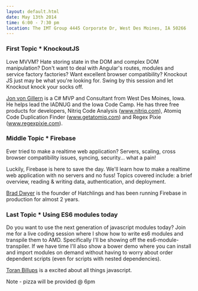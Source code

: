 ```yaml
---
layout: default.html
date: May 13th 2014
time: 6:00 - 7:30 pm
location: The IMT Group 4445 Corporate Dr, West Des Moines, IA 50266
---
```

### First Topic * KnockoutJS

Love MVVM? Hate storing state in the DOM and complex DOM manipulation? Don't want to deal with Angular's routes, modules and service factory factories? Want excellent browser compatibility? Knockout JS just may be what you're looking for. Swing by this session and let Knockout knock your socks off.

[Jon von Gillern](https://twitter.com/vongillern) is a C# MVP and Consultant from West Des Moines, Iowa. He helps lead the IADNUG and the Iowa Code Camp. He has three free products for developers, Nitriq Code Analysis (www.nitriq.com), Atomiq Code Duplication Finder (www.getatomiq.com) and Regex Pixie (www.regexpixie.com).

### Middle Topic * Firebase

Ever tried to make a realtime web application? Servers, scaling, cross browser compatibility issues, syncing, security... what a pain!

Luckily, Firebase is here to save the day. We'll learn how to make a realtime web application with no servers and no fuss! Topics covered include: a brief overview, reading & writing data, authentication, and deployment.

[Brad Dwyer](https://twitter.com/braddwyer) is the founder of Hatchlings and has been running Firebase in production for almost 2 years.

### Last Topic * Using ES6 modules today

Do you want to use the next generation of javascript modules today? Join me for a live coding session where I show how to write es6 modules and transpile them to AMD. Specifically I'll be showing off the es6-module-transpiler. If we have time I'll also show a bower demo where you can install and import modules on demand without having to worry about order dependent scripts (even for scripts with nested dependencies).

[Toran Billups](https://twitter.com/toranb) is a excited about all things javascript.

Note - pizza will be provided @ 6pm
